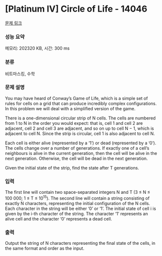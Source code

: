 # [Platinum IV] Circle of Life - 14046 

[문제 링크](https://www.acmicpc.net/problem/14046) 

### 성능 요약

메모리: 202320 KB, 시간: 300 ms

### 분류

비트마스킹, 수학

### 문제 설명

<p>You may have heard of Conway’s Game of Life, which is a simple set of rules for cells on a grid that can produce incredibly complex configurations. In this problem we will deal with a simplified version of the game.</p>

<p>There is a one-dimensional circular strip of N cells. The cells are numbered from 1 to N in the order you would expect: that is, cell 1 and cell 2 are adjacent, cell 2 and cell 3 are adjacent, and so on up to cell N − 1, which is adjacent to cell N. Since the strip is circular, cell 1 is also adjacent to cell N.</p>

<p>Each cell is either alive (represented by a ‘1’) or dead (represented by a ‘0’). The cells change over a number of generations. If exactly one of a cell’s neighbours is alive in the current generation, then the cell will be alive in the next generation. Otherwise, the cell will be dead in the next generation.</p>

<p>Given the initial state of the strip, find the state after T generations.</p>

### 입력 

 <p>The first line will contain two space-separated integers N and T (3 ≤ N ≤ 100 000; 1 ≤ T ≤ 10<sup>15</sup>). The second line will contain a string consisting of exactly N characters, representing the initial configuration of the N cells. Each character in the string will be either ‘0’ or ‘1’. The initial state of cell i is given by the i-th character of the string. The character ‘1’ represents an alive cell and the character ‘0’ represents a dead cell.</p>

### 출력 

 <p>Output the string of N characters representing the final state of the cells, in the same format and order as the input.</p>

